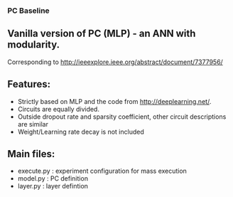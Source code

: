 ### PC Baseline

## Vanilla version of PC (MLP) - an ANN with modularity. 
Corresponding to http://ieeexplore.ieee.org/abstract/document/7377956/

## Features:
  - Strictly based on MLP and the code from http://deeplearning.net/.
  - Circuits are equally divided.
  - Outside dropout rate and sparsity coefficient, other circuit descriptions are similar
  - Weight/Learning rate decay is not included

## Main files:
  - execute.py      : experiment configuration for mass execution
  - model.py        : PC definition
  - layer.py        : layer defintion
